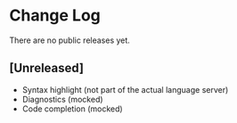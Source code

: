 # Change Log

There are no public releases yet.

## [Unreleased]

-   Syntax highlight (not part of the actual language server)
-   Diagnostics (mocked)
-   Code completion (mocked)
